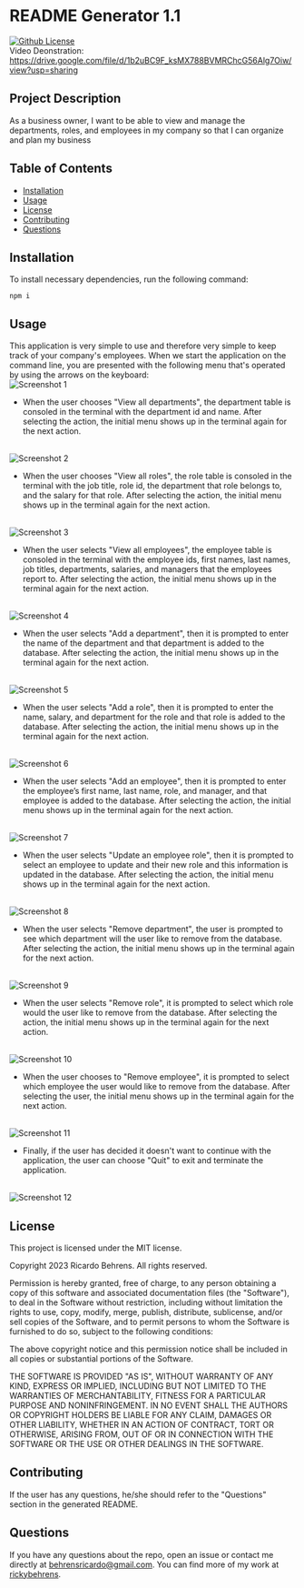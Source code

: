 # README Generator 1.1
[![Github License](https://img.shields.io/badge/License-MIT-yellow.svg)](https://opensource.org/licenses/MIT)
<br>
Video Deonstration:<br>
https://drive.google.com/file/d/1b2uBC9F_ksMX788BVMRChcG56Alg7Oiw/view?usp=sharing
<br>


## Project Description
As a business owner, I want to be able to view and manage the departments, roles, and employees in my company so that I can organize and plan my business

## Table of Contents
- [Installation](#installation)
- [Usage](#usage)
- [License](#license)
- [Contributing](#contributing)
- [Questions](#questions)
  
## Installation
To install necessary dependencies, run the following command:
```
npm i
```

  
## Usage
This application is very simple to use and therefore very simple to keep track of your company's employees. When we start the application on the command line, you are presented with the following menu that's operated by using the arrows on the keyboard:
<br>
<img src="./Assets/01.png" alt="Screenshot 1">
<br>

- When the user chooses "View all departments", the department table is consoled in the terminal with the department id and name. After selecting the action, the initial menu shows up in the terminal again for the next action.
<br>
<img src="./Assets/02.png" alt="Screenshot 2">
<br>

- When the user chooses "View all roles", the role table is consoled in the terminal with the job title, role id, the department that role belongs to, and the salary for that role. After selecting the action, the initial menu shows up in the terminal again for the next action.
<br>
<img src="./Assets/03.png" alt="Screenshot 3">
<br>

- When the user selects "View all employees", the employee table is consoled in the terminal with the employee ids, first names, last names, job titles, departments, salaries, and managers that the employees report to. After selecting the action, the initial menu shows up in the terminal again for the next action.
<br>
<img src="./Assets/04.png" alt="Screenshot 4">
<br>

- When the user selects "Add a department", then it is prompted to enter the name of the department and that department is added to the database. After selecting the action, the initial menu shows up in the terminal again for the next action.
<br>
<img src="./Assets/05.png" alt="Screenshot 5">
<br>

- When the user selects "Add a role", then it is prompted to enter the name, salary, and department for the role and that role is added to the database. After selecting the action, the initial menu shows up in the terminal again for the next action.
<br>
<img src="./Assets/06.png" alt="Screenshot 6">
<br>

- When the user selects "Add an employee", then it is prompted to enter the employee’s first name, last name, role, and manager, and that employee is added to the database. After selecting the action, the initial menu shows up in the terminal again for the next action.
<br>
<img src="./Assets/07.png" alt="Screenshot 7">
<br>

- When the user selects "Update an employee role", then it is prompted to select an employee to update and their new role and this information is updated in the database. After selecting the action, the initial menu shows up in the terminal again for the next action.
<br>
<img src="./Assets/08.png" alt="Screenshot 8">
<br>

- When the user selects "Remove department", the user is prompted to see which department will the user like to remove from the database. After selecting the action, the initial menu shows up in the terminal again for the next action.
<br>
<img src="./Assets/09.png" alt="Screenshot 9">
<br>

- When the user selects "Remove role", it is prompted to select which role would the user like to remove from the database. After selecting the action, the initial menu shows up in the terminal again for the next action.
<br>
<img src="./Assets/10.png" alt="Screenshot 10">
<br>

- When the user chooses to "Remove employee", it is prompted to select which employee the user would like to remove from the database. After selecting the user, the initial menu shows up in the terminal again for the next action.
<br>
<img src="./Assets/11.png" alt="Screenshot 11">
<br>

- Finally, if the user has decided it doesn't want to continue with the application, the user can choose "Quit" to exit and terminate the application.
<br>
<img src="./Assets/12.png" alt="Screenshot 12">
<br>

  
## License
This project is licensed under the MIT license.


Copyright 2023 Ricardo Behrens. All rights reserved.

Permission is hereby granted, free of charge, to any person obtaining a copy of this software and associated documentation files (the "Software"), to deal in the Software without restriction, including without limitation the rights to use, copy, modify, merge, publish, distribute, sublicense, and/or sell copies of the Software, and to permit persons to whom the Software is furnished to do so, subject to the following conditions:

The above copyright notice and this permission notice shall be included in all copies or substantial portions of the Software.

THE SOFTWARE IS PROVIDED "AS IS", WITHOUT WARRANTY OF ANY KIND, EXPRESS OR IMPLIED, INCLUDING BUT NOT LIMITED TO THE WARRANTIES OF MERCHANTABILITY, FITNESS FOR A PARTICULAR PURPOSE AND NONINFRINGEMENT. IN NO EVENT SHALL THE AUTHORS OR COPYRIGHT HOLDERS BE LIABLE FOR ANY CLAIM, DAMAGES OR OTHER LIABILITY, WHETHER IN AN ACTION OF CONTRACT, TORT OR OTHERWISE, ARISING FROM, OUT OF OR IN CONNECTION WITH THE SOFTWARE OR THE USE OR OTHER DEALINGS IN THE SOFTWARE.
  
    
## Contributing
If the user has any questions, he/she should refer to the "Questions" section in the generated README.

  
## Questions
If you have any questions about the repo, open an issue or contact me directly at [behrensricardo@gmail.com](mailto:behrensricardo@gmail.com). You can find more of my work at [rickybehrens](https://github.com/rickybehrens).

